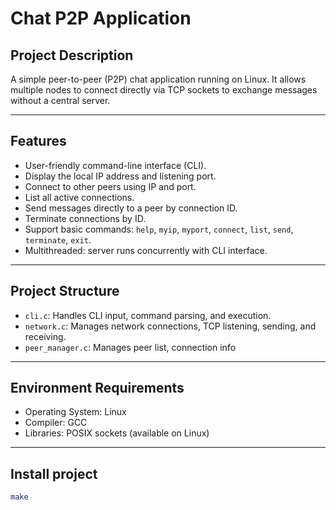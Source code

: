 # Chat P2P Application

## Project Description

A simple peer-to-peer (P2P) chat application running on Linux. It allows multiple nodes to connect directly via TCP sockets to exchange messages without a central server.

---

## Features

- User-friendly command-line interface (CLI).
- Display the local IP address and listening port.
- Connect to other peers using IP and port.
- List all active connections.
- Send messages directly to a peer by connection ID.
- Terminate connections by ID.
- Support basic commands: `help`, `myip`, `myport`, `connect`, `list`, `send`, `terminate`, `exit`.
- Multithreaded: server runs concurrently with CLI interface.

---

## Project Structure

- `cli.c`: Handles CLI input, command parsing, and execution.
- `network.c`: Manages network connections, TCP listening, sending, and receiving.
- `peer_manager.c`: Manages peer list, connection info

---

## Environment Requirements

- Operating System: Linux
- Compiler: GCC
- Libraries: POSIX sockets (available on Linux)

---

## Install project

```bash
make


